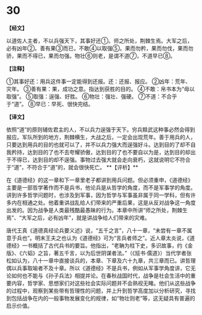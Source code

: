 # 30

**【经文】**

以道佐人主者，不以兵强天下，其事好还①。师之所处，荆棘生焉。大军之后，必有凶年②。善有果③而已，不敢④以取强⑤。果而勿矜，果而勿伐，果而勿骄，果而不得已，果而勿强。物壮⑥则老，是谓不道⑦，不道早已⑧。

**【注释】**

①其事好还：用兵这件事一定能得到还报。还：还报、报应。
②凶年：荒年、灾年。
③善有果：果，成功之意。指达到获胜的目的。
④不敢：帛书本为“毋以取强”。
⑤取强：逞强、好胜。
⑥物壮：强壮、强硬。
⑦不道：不合乎于“道”。
⑧早已：早死、很快完结。

**【译文】**

依照“道”的原则辅佐君主的人，不以兵力逞强于天下。穷兵黩武这种事必然会得到报应。军队所到的地方，荆棘横生，大战之后，一定会出现荒年。善于用兵的人，只要达到用兵的目的也就可以了，并不以兵力强大而逞强好斗。达到目的了却不自我矜持，达到目的了也不去夸耀骄傲，达到目的了也不要自以为是，达到目的却出于不得已，达到目的却不逞强。事物过去强大就会走向衰朽，这就说明它不符合于“道”，不符合于“道”的，就会很快死亡。
\**【评析】**

在《道德经》的这一章和下一章里老子都讲到用兵问题。但必须重申，《道德经》主要是一部哲学著作而不是兵书，他论兵是从哲学的角度，而不是军事学的角度。讲到许多哲学问题时，也涉及到军事，因为哲学与军事虽非属于同一学科，但有许多内在相通之处。他着重讲战乱给人们带来的严重后果，这是从反对战争这一角度出发的。因为战争是人类最残酷最愚昧的行为。本章中所讲“师之所处，荆棘生焉”、“大军之后，必有凶年”，就是讲战争给人们带来的灾难。

唐代王真《道德真经论兵要义述》说，“五千之言”，八十一章，“未尝有一章不属意于兵也”。明末王夫之也认为《道德经》可为“言兵者师之”。近人章太炎说，《道德经》一书概括了古代兵书的要旨。他指出，“老聃为柱下史，多识故事，约《金版》、《六韬》之旨，著五千言，以为后世阴谋者法。”（《訄书·儒道》）当代学者张松如认为，八十一章中直接谈兵的，本章、下章及六十九章，共三章而已。讲哲理偶以兵事取喻者不及十章。所以《道德经》不是兵书，例如从军事学角度讲，它无论如何也不能与《孙子兵法》相提并论。在春秋战国时代，战争是社会生活中的重要内容，哲学家、思想家们对这些社会实际问题并不会熟视无睹。他们从这些战争的过程中，观察到某些带有哲理性的问题，并上升到哲学高度加以分析研究，寻找到包括战争在内的一般事物发展变化的规律，如“物壮则老”等，这无疑具有普遍的启示价值。
